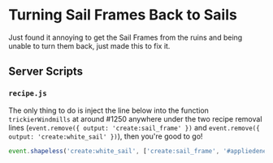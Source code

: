 # Turning Sail Frames Back to Sails

Just found it annoying to get the Sail Frames from the ruins 
and being unable to turn them back, just made this to fix it.

## Server Scripts

### `recipe.js`

The only thing to do is inject the line below 
into the function `trickierWindmills` at around #1250 anywhere under the two recipe removal lines 
(`event.remove({ output: 'create:sail_frame' })` and `event.remove({ output: 'create:white_sail' })`), 
then you're good to go!

```javascript
event.shapeless('create:white_sail', ['create:sail_frame', '#appliedenergistics2:wool'])
```